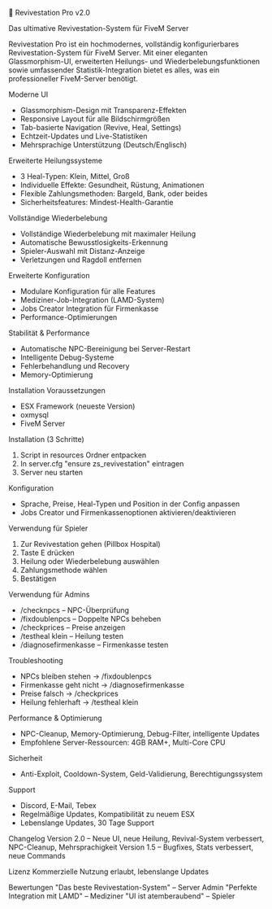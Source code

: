  🏥 Revivestation Pro v2.0

Das ultimative Revivestation-System für FiveM Server

Revivestation Pro ist ein hochmodernes, vollständig konfigurierbares Revivestation-System für FiveM Server. Mit einer eleganten Glassmorphism-UI, erweiterten Heilungs- und Wiederbelebungsfunktionen sowie umfassender Statistik-Integration bietet es alles, was ein professioneller FiveM-Server benötigt.

Moderne UI
- Glassmorphism-Design mit Transparenz-Effekten
- Responsive Layout für alle Bildschirmgrößen
- Tab-basierte Navigation (Revive, Heal, Settings)
- Echtzeit-Updates und Live-Statistiken
- Mehrsprachige Unterstützung (Deutsch/Englisch)

Erweiterte Heilungssysteme
- 3 Heal-Typen: Klein, Mittel, Groß
- Individuelle Effekte: Gesundheit, Rüstung, Animationen
- Flexible Zahlungsmethoden: Bargeld, Bank, oder beides
- Sicherheitsfeatures: Mindest-Health-Garantie

Vollständige Wiederbelebung
- Vollständige Wiederbelebung mit maximaler Heilung
- Automatische Bewusstlosigkeits-Erkennung
- Spieler-Auswahl mit Distanz-Anzeige
- Verletzungen und Ragdoll entfernen

Erweiterte Konfiguration
- Modulare Konfiguration für alle Features
- Mediziner-Job-Integration (LAMD-System)
- Jobs Creator Integration für Firmenkasse
- Performance-Optimierungen

Stabilität & Performance
- Automatische NPC-Bereinigung bei Server-Restart
- Intelligente Debug-Systeme
- Fehlerbehandlung und Recovery
- Memory-Optimierung

Installation
Voraussetzungen
- ESX Framework (neueste Version)
- oxmysql
- FiveM Server

Installation (3 Schritte)
1. Script in resources Ordner entpacken
2. In server.cfg "ensure zs_revivestation" eintragen
3. Server neu starten

Konfiguration
- Sprache, Preise, Heal-Typen und Position in der Config anpassen
- Jobs Creator und Firmenkassenoptionen aktivieren/deaktivieren

Verwendung für Spieler
1. Zur Revivestation gehen (Pillbox Hospital)
2. Taste E drücken
3. Heilung oder Wiederbelebung auswählen
4. Zahlungsmethode wählen
5. Bestätigen

Verwendung für Admins
- /checknpcs – NPC-Überprüfung
- /fixdoublenpcs – Doppelte NPCs beheben
- /checkprices – Preise anzeigen
- /testheal klein – Heilung testen
- /diagnosefirmenkasse – Firmenkasse testen

Troubleshooting
- NPCs bleiben stehen → /fixdoublenpcs
- Firmenkasse geht nicht → /diagnosefirmenkasse
- Preise falsch → /checkprices
- Heilung fehlerhaft → /testheal klein

Performance & Optimierung
- NPC-Cleanup, Memory-Optimierung, Debug-Filter, intelligente Updates
- Empfohlene Server-Ressourcen: 4GB RAM+, Multi-Core CPU

Sicherheit
- Anti-Exploit, Cooldown-System, Geld-Validierung, Berechtigungssystem

Support
- Discord, E-Mail, Tebex
- Regelmäßige Updates, Kompatibilität zu neuem ESX
- Lebenslange Updates, 30 Tage Support

Changelog
Version 2.0 – Neue UI, neue Heilung, Revival-System verbessert, NPC-Cleanup, Mehrsprachigkeit
Version 1.5 – Bugfixes, Stats verbessert, neue Commands

Lizenz
Kommerzielle Nutzung erlaubt, lebenslange Updates

Bewertungen
"Das beste Revivestation-System" – Server Admin
"Perfekte Integration mit LAMD" – Mediziner
"UI ist atemberaubend" – Spieler
